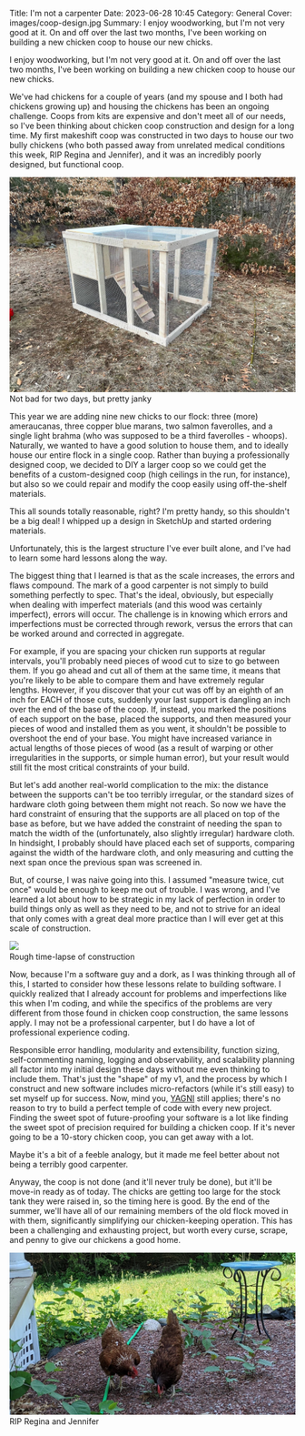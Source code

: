 Title: I'm not a carpenter
Date: 2023-06-28 10:45
Category: General
Cover: images/coop-design.jpg
Summary: I enjoy woodworking, but I'm not very good at it. On and off over the last two months, I've been working on building a new chicken coop to house our new chicks.

I enjoy woodworking, but I'm not very good at it. On and off over the last two months, I've been working on building a new chicken coop to house our new chicks.

We've had chickens for a couple of years (and my spouse and I both had chickens growing up) and housing the chickens has been an ongoing challenge. Coops from kits are expensive and don't meet all of our needs, so I've been thinking about chicken coop construction and design for a long time. My first makeshift coop was constructed in two days to house our two bully chickens (who both passed away from unrelated medical conditions this week, RIP Regina and Jennifer), and it was an incredibly poorly designed, but functional coop.

<div class="center"><img src="images/bully-coop.jpg" class="inline" /></div>
<div class="caption center">Not bad for two days, but pretty janky</div>

This year we are adding nine new chicks to our flock: three (more) ameraucanas, three copper blue marans, two salmon faverolles, and a single light brahma (who was supposed to be a third faverolles - whoops). Naturally, we wanted to have a good solution to house them, and to ideally house our entire flock in a single coop. Rather than buying a professionally designed coop, we decided to DIY a larger coop so we could get the benefits of a custom-designed coop (high ceilings in the run, for instance), but also so we could repair and modify the coop easily using off-the-shelf materials.

This all sounds totally reasonable, right? I'm pretty handy, so this shouldn't be a big deal! I whipped up a design in SketchUp and started ordering materials.

Unfortunately, this is the largest structure I've ever built alone, and I've had to learn some hard lessons along the way.

The biggest thing that I learned is that as the scale increases, the errors and flaws compound. The mark of a good carpenter is not simply to build something perfectly to spec. That's the ideal, obviously, but especially when dealing with imperfect materials (and this wood was certainly imperfect), errors will occur. The challenge is in knowing which errors and imperfections must be corrected through rework, versus the errors that can be worked around and corrected in aggregate.

For example, if you are spacing your chicken run supports at regular intervals, you'll probably need pieces of wood cut to size to go between them. If you go ahead and cut all of them at the same time, it means that you're likely to be able to compare them and have extremely regular lengths. However, if you discover that your cut was off by an eighth of an inch for EACH of those cuts, suddenly your last support is dangling an inch over the end of the base of the coop. If, instead, you marked the positions of each support on the base, placed the supports, and then measured your pieces of wood and installed them as you went, it shouldn't be possible to overshoot the end of your base. You might have increased variance in actual lengths of those pieces of wood (as a result of warping or other irregularities in the supports, or simple human error), but your result would still fit the most critical constraints of your build.

But let's add another real-world complication to the mix: the distance between the supports can't be too terribly irregular, or the standard sizes of hardware cloth going between them might not reach. So now we have the hard constraint of ensuring that the supports are all placed on top of the base as before, but we have added the constraint of needing the span to match the width of the (unfortunately, also slightly irregular) hardware cloth. In hindsight, I probably should have placed each set of supports, comparing against the width of the hardware cloth, and only measuring and cutting the next span once the previous span was screened in.

But, of course, I was naive going into this. I assumed "measure twice, cut once" would be enough to keep me out of trouble. I was wrong, and I've learned a lot about how to be strategic in my lack of perfection in order to build things only as well as they need to be, and not to strive for an ideal that only comes with a great deal more practice than I will ever get at this scale of construction.

<div class="center"><img src="images/coop-build.gif" class="inline" /></div>
<div class="caption center">Rough time-lapse of construction</div>

Now, because I'm a software guy and a dork, as I was thinking through all of this, I started to consider how these lessons relate to building software. I quickly realized that I already account for problems and imperfections like this when I'm coding, and while the specifics of the problems are very different from those found in chicken coop construction, the same lessons apply. I may not be a professional carpenter, but I do have a lot of professional experience coding.

Responsible error handling, modularity and extensibility, function sizing, self-commenting naming, logging and observability, and scalability planning all factor into my initial design these days without me even thinking to include them. That's just the "shape" of my v1, and the process by which I construct and new software includes micro-refactors (while it's still easy) to set myself up for success. Now, mind you, [YAGNI](https://en.wikipedia.org/wiki/You_aren%27t_gonna_need_it) still applies; there's no reason to try to build a perfect temple of code with every new project. Finding the sweet spot of future-proofing your software is a lot like finding the sweet spot of precision required for building a chicken coop. If it's never going to be a 10-story chicken coop, you can get away with a lot.

Maybe it's a bit of a feeble analogy, but it made me feel better about not being a terribly good carpenter.

Anyway, the coop is not done (and it'll never truly be done), but it'll be move-in ready as of today. The chicks are getting too large for the stock tank they were raised in, so the timing here is good. By the end of the summer, we'll have all of our remaining members of the old flock moved in with them, significantly simplifying our chicken-keeping operation. This has been a challenging and exhausting project, but worth every curse, scrape, and penny to give our chickens a good home.

<div class="center"><img src="images/rj.jpeg" class="inline" /></div>
<div class="caption center">RIP Regina and Jennifer</div>
